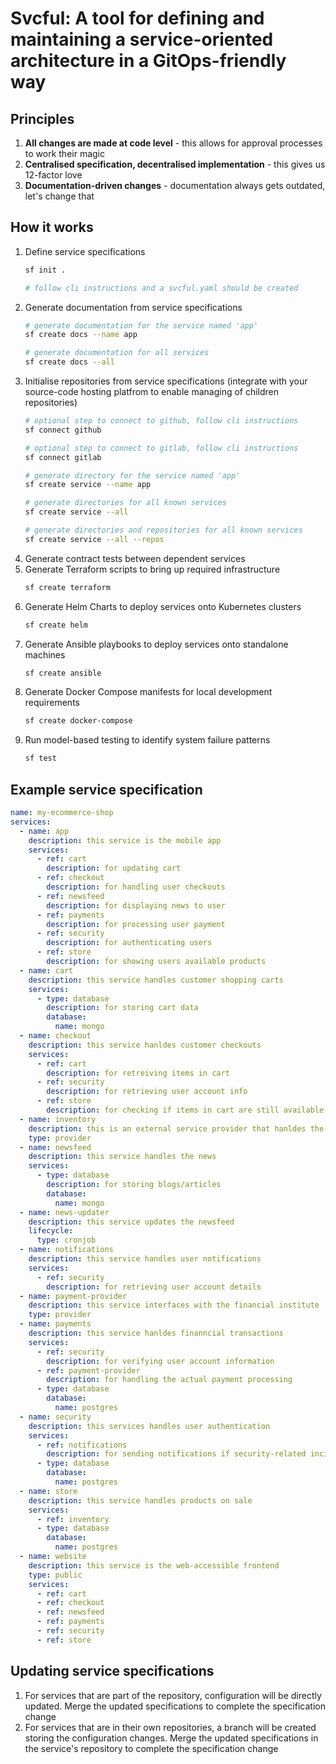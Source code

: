# Svcful: A tool for defining and maintaining a service-oriented architecture in a GitOps-friendly way

## Principles

1. **All changes are made at code level** - this allows for approval processes to work their magic
2. **Centralised specification, decentralised implementation** - this gives us 12-factor love
3. **Documentation-driven changes** - documentation always gets outdated, let's change that

## How it works

1. Define service specifications
    ```sh
    sf init .
    
    # follow cli instructions and a svcful.yaml should be created
    ```
2. Generate documentation from service specifications
    ```sh
    # generate documentation for the service named 'app'
    sf create docs --name app

    # generate documentation for all services
    sf create docs --all
    ```
3. Initialise repositories from service specifications (integrate with your source-code hosting platfrom to enable managing of children repositories)
    ```sh
    # optional step to connect to github, follow cli instructions
    sf connect github

    # optional step to connect to gitlab, follow cli instructions
    sf connect gitlab

    # generate directory for the service named 'app'
    sf create service --name app

    # generate directories for all known services
    sf create service --all

    # generate directories and repositories for all known services
    sf create service --all --repos
    ```
4. Generate contract tests between dependent services
5. Generate Terraform scripts to bring up required infrastructure
    ```sh
    sf create terraform
    ```
6. Generate Helm Charts to deploy services onto Kubernetes clusters
    ```sh
    sf create helm
    ```
7. Generate Ansible playbooks to deploy services onto standalone machines
    ```sh
    sf create ansible
    ```
8. Generate Docker Compose manifests for local development requirements
    ```sh
    sf create docker-compose
    ```
9.  Run model-based testing to identify system failure patterns
    ```sh
    sf test
    ```

## Example service specification

```yaml
name: my-ecommerce-shop
services:
  - name: app
    description: this service is the mobile app
    services:
      - ref: cart
        description: for updating cart
      - ref: checkout
        description: for handling user checkouts
      - ref: newsfeed
        description: for displaying news to user
      - ref: payments
        description: for processing user payment
      - ref: security
        description: for authenticating users
      - ref: store
        description: for showing users available products
  - name: cart
    description: this service handles customer shopping carts
    services:
      - type: database
        description: for storing cart data
        database:
          name: mongo
  - name: checkout
    description: this service hanldes customer checkouts
    services:
      - ref: cart
        description: for retreiving items in cart
      - ref: security
        description: for retrieving user account info
      - ref: store
        description: for checking if items in cart are still available
  - name: inventory
    description: this is an external service provider that hanldes the inventory
    type: provider
  - name: newsfeed
    description: this service handles the news
    services:
      - type: database
        description: for storing blogs/articles
        database:
          name: mongo
  - name: news-updater
    description: this service updates the newsfeed
    lifecycle:
      type: cronjob
  - name: notifications
    description: this service handles user notifications
    services:
      - ref: security
        description: for retrieving user account details
  - name: payment-provider
    description: this service interfaces with the financial institute
    type: provider
  - name: payments
    description: this service hanldes finanncial transactions
    services:
      - ref: security
        description: for verifying user account information
      - ref: payment-provider
        description: for handling the actual payment processing
      - type: database
        database:
          name: postgres
  - name: security
    description: this services handles user authentication
    services:
      - ref: notifications
        description: for sending notifications if security-related incidents are found
      - type: database
        database:
          name: postgres
  - name: store
    description: this service handles products on sale
    services:
      - ref: inventory
      - type: database
        database:
          name: postgres
  - name: website
    description: this service is the web-accessible frontend
    type: public
    services:
      - ref: cart
      - ref: checkout
      - ref: newsfeed
      - ref: payments
      - ref: security
      - ref: store
```

## Updating service specifications

1. For services that are part of the repository, configuration will be directly updated. Merge the updated specifications to complete the specification change
2. For services that are in their own repositories, a branch will be created storing the configuration changes. Merge the updated specifications in the service's repository to complete the specification change
